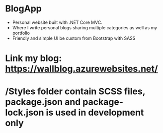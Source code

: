 # BlogApp

- Personal website built with .NET Core MVC.
- Where I write personal blogs sharing multiple categories as well as my portfolio
- Friendly and simple UI be custom from Bootstrap with SASS

# Link my blog: https://wallblog.azurewebsites.net/

# /Styles folder contain SCSS files, package.json and package-lock.json is used in development only
